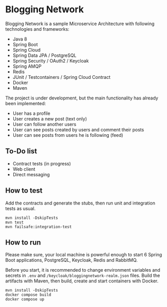 # Blogging Network

Blogging Network is a sample Microservice Architecture with 
following technologies and frameworks:

- Java 8
- Spring Boot
- Spring Cloud
- Spring Data JPA / PostgreSQL
- Spring Security / OAuth2 / Keycloak
- Spring AMQP
- Redis
- JUnit / Testcontainers / Spring Cloud Contract
- Docker
- Maven

The project is under development, but the main functionality has already been 
implemented:

- User has a profile
- User creates a new post (text only)
- User can follow another users
- User can see posts created by users and comment their posts
- User can see posts from users he is following (feed)

## To-Do list

- Contract tests (in progress)
- Web client
- Direct messaging

## How to test

Add the contracts and generate the stubs, then run unit and integration tests as usual.

```
mvn install -DskipTests
mvn test
mvn failsafe:integration-test
```

## How to run

Please make sure, your local machine is powerful enough to start 6 Spring Boot 
applications, PostgreSQL, Keycloak, Redis and RabbitMQ. 

Before you start, it is recommended to change environment variables and secrets
in `.env` and  `/keycloak/bloggingnetwork-realm.json` files. 
Build the artifacts with Maven, then build, create and start containers 
with Docker. 

```
mvn install -DskipTests
docker compose build
docker compose up
```



